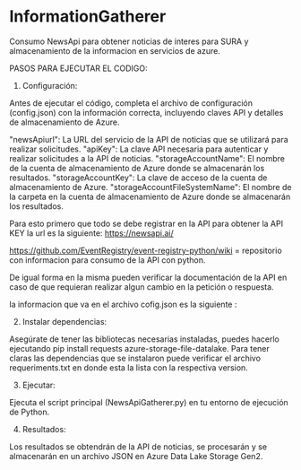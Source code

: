 # InformationGatherer

Consumo NewsApi para obtener noticias de interes para SURA y almacenamiento de la informacion en servicios de azure.

PASOS PARA EJECUTAR EL CODIGO:

1. Configuración:

Antes de ejecutar el código, completa el archivo de configuración (config.json) con la información correcta, incluyendo claves API y detalles de almacenamiento de Azure.

"newsApiurl": La URL del servicio de la API de noticias que se utilizará para realizar solicitudes.
"apiKey": La clave API necesaria para autenticar y realizar solicitudes a la API de noticias.
"storageAccountName": El nombre de la cuenta de almacenamiento de Azure donde se almacenarán los resultados. 
"storageAccountKey": La clave de acceso de la cuenta de almacenamiento de Azure. 
"storageAccountFileSystemName": El nombre de la carpeta en la cuenta de almacenamiento de Azure donde se almacenarán los resultados. 

Para esto primero que todo se debe registrar en la API para obtener la API KEY la url es la siguiente:
https://newsapi.ai/

https://github.com/EventRegistry/event-registry-python/wiki = repositorio con informacion para consumo de la API con python.

De igual forma en la misma pueden verificar la documentación de la API en caso de que requieran realizar algun cambio en la petición o respuesta.

la informacion que va en el archivo cofig.json es la siguiente :


2. Instalar dependencias: 

Asegúrate de tener las bibliotecas necesarias instaladas, puedes hacerlo ejecutando pip install requests azure-storage-file-datalake.
Para tener claras las dependencias que se instalaron puede verificar el archivo requeriments.txt en donde esta la lista con la respectiva version.


3. Ejecutar:

Ejecuta el script principal (NewsApiGatherer.py) en tu entorno de ejecución de Python.


4. Resultados:

Los resultados se obtendrán de la API de noticias, se procesarán y se almacenarán en un archivo JSON en Azure Data Lake Storage Gen2.